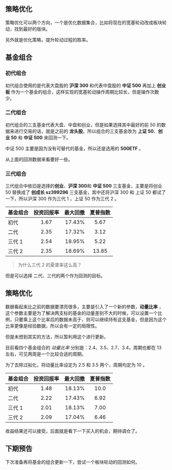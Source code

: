 ## 策略优化

策略优化可以两个方向，一个是优化数据集合，比如将现在的宽基轮动改成板块轮动，找到最好的版块。

另外就是优化策略，提升轮动过程的胜率。

## 基金组合

### 初代组合

初代组合使用的是代表大盘股的 **沪深 300** 和代表中盘股的 **中证 500** 再加上 **创业板** 作为一个基金的组合，这样实现的宽基轮动操作周期比较长，但是操作次数少。

### 二代组合

初代组合的三支基金代表大盘、中盘和创业，但是如果选择其中最好的前 50 的数据来进行交易的话，就是之前的 **龙头股**。所以组合的三支基金改为 **上证 50**、**创业 50** 和 **中证 500** 来回测一下。

中证 500 主要是因为没有可替代的基金，所以还是选用的 **500ETF** 。

从上面的回测数据来看要好一些。

### 三代组合

三代组合中依旧是选择的**创业**、**沪深 300**和 **中证 500** 三支基金，主要是将创业 50 替换成了 **创成长 sz399296** 三支基金，其中还将沪深 300 和 上证 50 都试了一下，所以沪深 300 作为三代 1 ，上证 50 作为三代 2 。

| 基金组合 | 投资回报率 | 最大回撤 | 夏普指数 |
| :------- | :--------: | -------: | :------: |
| 初代     |    1.67    |   17.43% |   5.67   |
| 二代     |    2.35    |   17.32% |   3.12   |
| 三代 1   |    2.54    |   18.95% |   5.22   |
| 三代 2   |    2.35    |   18.69% |  13.85   |

> 为什么三代 2 的夏普率这么高？

但是可以选择 二代、三代的两个作为回测的目标。

## 策略优化

数据看起来比之前的数据要漂亮很多，主要是引入了一个新的参数，**动量比率** ，这个参数主要是为了解决两支标的基金的动量差别不大的时候，可以设置一个比例，只要乘上这个比率后的数据未高于，则可以继续持有这支基金，但是因为这个比率更像是经验数据，所以会有一定的局限性。

但是未想到其实的方法，所以暂利用这个进行更新。

目前看四个基金组合的 _动量比率_ 分别是：2.4、3.5、2.7、3.4，周期也都在 13 左右，可见两周是一个比较合适的周期。

为了去除过拟化，将动量比率设定为 2.5 和 3.5 两个，周期均定为 10 。

| 基金组合 | 投资回报率 | 最大回撤 | 夏普指数 |
| :------- | :--------: | -------: | :------: |
| 初代     |    1.48    |   18.13% |   10.0   |
| 二代     |    2.22    |   17.43% |   6.92   |
| 三代 1   |    2.01    |   18.13% |   7.00   |
| 三代 2   |    2.09    |   17.04% |   6.46   |

收益结果还可以接受。后面就是看下一下买入的机会，期待调仓了。

## 下期预告

下次准备再将基金的组合更新一下，尝试一个板块轮动的回测如何。
